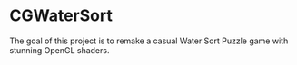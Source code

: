 # CGWaterSort
The goal of this project is to remake a casual Water Sort Puzzle game with stunning OpenGL shaders. 
